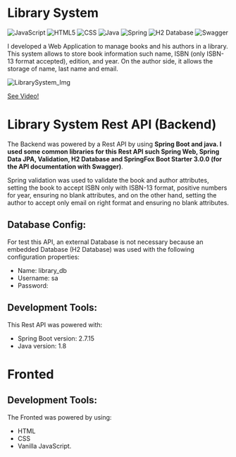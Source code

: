 # Library System
![JavaScript](https://img.shields.io/badge/JavaScript-F7DF1E?style=for-the-badge&logo=javascript&logoColor=black) ![HTML5](https://img.shields.io/badge/HTML5-E34F26?style=for-the-badge&logo=html5&logoColor=white) ![CSS](https://img.shields.io/badge/CSS-1572B6?style=for-the-badge&logo=css3&logoColor=white) ![Java](https://img.shields.io/badge/Java-ED8B00?style=for-the-badge&logo=openjdk&logoColor=white) ![Spring](https://img.shields.io/badge/Spring-6DB33F?style=for-the-badge&logo=Spring&logoColor=white)  ![H2 Database](https://img.shields.io/badge/H2%20Database-018bff?style=for-the-badge&logoColor=white) ![Swagger](https://img.shields.io/badge/Swagger-6DB33F?style=for-the-badge&logo=swagger&logoColor=white)

I developed a Web Application to manage books and his authors in a library. This system allows to store book information such name, ISBN (only ISBN-13 format accepted), edition, and year. On the author side, it allows the storage of name, last name and email.

![LibrarySystem_Img](https://github.com/MarcosTulioSDLV/Library-System/assets/41268178/573b4109-d0fa-4b00-b213-0a2fec090ea3)

[See Video!](https://www.youtube.com/watch?v=bYUE_2XaKh4&t=10s)

# Library System Rest API (Backend)
The Backend was powered by a Rest API by using **Spring Boot and java.
I used some common libraries for this Rest API such Spring Web, Spring Data JPA, Validation, H2 Database and SpringFox Boot Starter 3.0.0 (for the API documentation with Swagger)**.

Spring validation was used to validate the book and author attributes, setting the book to accept ISBN only with ISBN-13 format, positive numbers for year, ensuring no blank attributes, and on the other hand, setting the author to accept only email on right format and ensuring no blank attributes.

## Database Config: 
For test this API, an external Database is not necessary because an embedded Database (H2 Database) was used with the following configuration properties:

- Name: library_db
- Username: sa
- Password:

## Development Tools:
This Rest API was powered with:

- Spring Boot version: 2.7.15
- Java version: 1.8

# Fronted

## Development Tools:
The Fronted was powered by using:
- HTML
- CSS
- Vanilla JavaScript.

